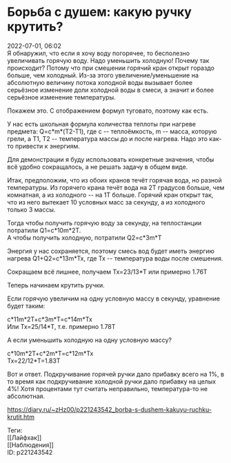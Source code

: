 Борьба с душем: какую ручку крутить?
=====================================

   
 2022-07-01, 06:02   
  Я обнаружил, что если я хочу воду погорячее, то бесполезно увеличивать горячую воду. Надо уменьшить холодную! Почему так происходит? Потому что при смешении горячий кран открыт гораздо больше, чем холодный. Из-за этого увеличение/уменьшение на абсолютную величину потока холодной воды вызывает более серьёзное изменение доли холодной воды в смеси, а значит и более серьёзное изменение температуры.   
   
 Покажем это. С отображением формул туговато, поэтому как есть.   
   
 У нас есть школьная формула количества теплоты при нагреве предмета: Q=c\*m\*(T2-T1), где c -- теплоёмкость, m -- масса, которую грели, а T1, T2 -- температура массы до и после нагрева. Надо это как-то привести к энергиям.   
   
 Для демонстрации я буду использовать конкретные значения, чтобы всё удобно сокращалось, а не решать задачу в общем виде.   
   
 Итак, предположим, что из обоих кранов течёт горячая вода, но разной температуры. Из горячего крана течёт вода на 2T градусов больше, чем комнатная, а из холодного -- на 1T больше. Горячий кран открыт так, что из него вытекает 10 условных масс за секунду, а из холодного только 3 массы.   
   
 Тогда чтобы получить горячую воду за секунду, на теплостанции потратили Q1=c\*10m\*2T.   
 А чтобы получить холодную, потратили Q2=c\*3m\*T   
   
 Энергия у нас сохраняется, поэтому смесь вод будет иметь энергию нагрева Q1+Q2=c\*13m\*Tx, где Tx -- температура воды после смешения.   
   
 Сокращаем всё лишнее, получаем Tx=23/13\*T или примерно 1.76T   
   
 Теперь начинаем крутить ручки.   
   
 Если горячую увеличим на одну условную массу в секунду, уравнение будет таким:   
   
 c\*11m\*2T+c\*3m\*T=c\*14m\*Tx   
 Или Tx=25/14\*T, т.е. примерно 1.78T   
   
 А если уменьшить холодную на одну условную массу?   
   
 c\*10m\*2T+c\*2m\*T=c\*12m\*Tx   
 Tx=22/12\*T=1.83T   
   
 Вот и ответ. Подкручивание горячей ручки дало прибавку всего на 1%, в то время как подкручивание холодной ручки дало прибавку на целых 4%! Хотя процентами тут считать неправильно, температура-то не абсолютная.   
   
   
    
 <https://diary.ru/~zHz00/p221243542_borba-s-dushem-kakuyu-ruchku-krutit.htm>   
   
 Теги:   
 [[Лайфхак]]   
 [[Наблюдения]]   
 ID: p221243542